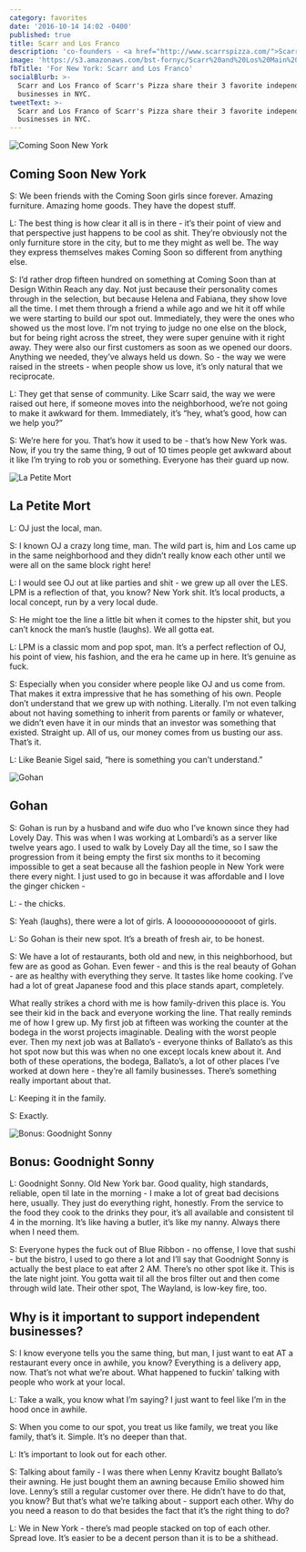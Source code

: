 ```yaml
---
category: favorites
date: '2016-10-14 14:02 -0400'
published: true
title: Scarr and Los Franco
description: 'co-founders - <a href="http://www.scarrspizza.com/">Scarr’s Pizza</a>'
image: 'https://s3.amazonaws.com/bst-fornyc/Scarr%20and%20Los%20Main%20Portrait.jpg'
fbTitle: 'For New York: Scarr and Los Franco'
socialBlurb: >-
  Scarr and Los Franco of Scarr's Pizza share their 3 favorite independent
  businesses in NYC.
tweetText: >-
  Scarr and Los Franco of Scarr's Pizza share their 3 favorite independent
  businesses in NYC.
---
```

![Coming Soon New York](https://s3.amazonaws.com/bst-fornyc/Scarr%20and%20Los%20Coming%20Soon%20NY.jpg)
## Coming Soon New York
S: We been friends with the Coming Soon girls since forever. Amazing furniture. Amazing home goods. They have the dopest stuff. 

L: The best thing is how clear it all is in there - it’s their point of view and that perspective just happens to be cool as shit. They’re obviously not the only furniture store in the city, but to me they might as well be. The way they express themselves makes Coming Soon so different from anything else. 

S: I’d rather drop fifteen hundred on something at Coming Soon than at Design Within Reach any day. Not just because their personality comes through in the selection, but because Helena and Fabiana, they show love all the time. I met them through a friend a while ago and we hit it off while we were starting to build our spot out. Immediately, they were the ones who showed us the most love. I’m not trying to judge no one else on the block, but for being right across the street, they were super genuine with it right away. They were also our first customers as soon as we opened our doors. Anything we needed, they’ve always held us down. So - the way we were raised in the streets - when people show us love, it’s only natural that we reciprocate. 

L: They get that sense of community. Like Scarr said, the way we were raised out here, if someone moves into the neighborhood, we’re not going to make it awkward for them. Immediately, it’s “hey, what’s good, how can we help you?” 

S: We’re here for you. That’s how it used to be - that’s how New York was. Now, if you try the same thing, 9 out of 10 times people get awkward about it like I’m trying to rob you or something. Everyone has their guard up now.

![La Petite Mort](https://s3.amazonaws.com/bst-fornyc/Scarr%20and%20Los%20Le%20Petite%20Mort.jpg)
## La Petite Mort
L: OJ just the local, man. 

S: I known OJ a crazy long time, man. The wild part is, him and Los came up in the same neighborhood and they didn’t really know each other until we were all on the same block right here!

L: I would see OJ out at like parties and shit - we grew up all over the LES. LPM is a reflection of that, you know? New York shit. It’s local products, a local concept, run by a very local dude. 

S: He might toe the line a little bit when it comes to the hipster shit, but you can’t knock the man’s hustle (laughs). We all gotta eat. 

L: LPM is a classic mom and pop spot, man. It’s a perfect reflection of OJ, his point of view, his fashion, and the era he came up in here. It’s genuine as fuck.

S: Especially when you consider where people like OJ and us come from. That makes it extra impressive that he has something of his own. People don’t understand that we grew up with nothing. Literally. I’m not even talking about not having something to inherit from parents or family or whatever, we didn’t even have it in our minds that an investor was something that existed. Straight up. All of us, our money comes from us busting our ass. That’s it. 

L: Like Beanie Sigel said, “here is something you can’t understand.”

![Gohan](https://s3.amazonaws.com/bst-fornyc/Scarr%20and%20Los%20Gohan.jpg)
## Gohan
S: Gohan is run by a husband and wife duo who I’ve known since they had Lovely Day. This was when I was working at Lombardi’s as a server like twelve years ago. I used to walk by Lovely Day all the time, so I saw the progression from it being empty the first six months to it becoming impossible to get a seat because all the fashion people in New York were there every night. I just used to go in because it was affordable and I love the ginger chicken - 

L: - the chicks.

S: Yeah (laughs), there were a lot of girls. A loooooooooooooot of girls. 

L: So Gohan is their new spot. It’s a breath of fresh air, to be honest. 

S: We have a lot of restaurants, both old and new, in this neighborhood, but few are as good as Gohan. Even fewer - and this is the real beauty of Gohan - are as healthy with everything they serve. It tastes like home cooking. I’ve had a lot of great Japanese food and this place stands apart, completely.

What really strikes a chord with me is how family-driven this place is. You see their kid in the back and everyone working the line. That really reminds me of how I grew up. My first job at fifteen was working the counter at the bodega in the worst projects imaginable. Dealing with the worst people ever. Then my next job was at Ballato’s - everyone thinks of Ballato’s as this hot spot now but this was when no one except locals knew about it. And both of these operations, the bodega, Ballato’s, a lot of other places I’ve worked at down here - they’re all family businesses. There’s something really important about that.

L: Keeping it in the family.

S: Exactly.
 
![Bonus: Goodnight Sonny](https://s3.amazonaws.com/bst-fornyc/Scarr%20and%20Los%20Goodnight%20Sonny.jpg) 
## Bonus: Goodnight Sonny
L: Goodnight Sonny. Old New York bar. Good quality, high standards, reliable, open til late in the morning - I make a lot of great bad decisions here, usually. They just do everything right, honestly. From the service to the food they cook to the drinks they pour, it’s all available and consistent til 4 in the morning. It’s like having a butler, it’s like my nanny. Always there when I need them.

S: Everyone hypes the fuck out of Blue Ribbon - no offense, I love that sushi - but the bistro, I used to go there a lot and I’ll say that Goodnight Sonny is actually the best place to eat after 2 AM. There’s no other spot like it. This is the late night joint. You gotta wait til all the bros filter out and then come through wild late. Their other spot, The Wayland, is low-key fire, too.  

## Why is it important to support independent businesses?
S: I know everyone tells you the same thing, but man, I just want to eat AT a restaurant every once in awhile, you know? Everything is a delivery app, now. That’s not what we’re about. What happened to fuckin’ talking with people who work at your local. 

L: Take a walk, you know what I’m saying? I just want to feel like I’m in the hood once in awhile.

S: When you come to our spot, you treat us like family, we treat you like family, that’s it. Simple. It’s no deeper than that. 

L: It’s important to look out for each other. 

S: Talking about family - I was there when Lenny Kravitz bought Ballato’s their awning. He just bought them an awning because Emilio showed him love. Lenny’s still a regular customer over there. He didn’t have to do that, you know? But that’s what we’re talking about - support each other. Why do you need a reason to do that besides the fact that it’s the right thing to do?

L: We in New York - there’s mad people stacked on top of each other. Spread love. It’s easier to be a decent person than it is to be a shithead.
